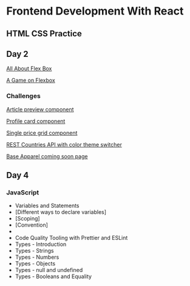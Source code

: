 # Frontend Development With React

## HTML CSS Practice

## Day 2
[All About Flex Box](https://css-tricks.com/snippets/css/a-guide-to-flexbox/)

[A Game on Flexbox](https://flexboxfroggy.com/)

### Challenges
 [Article preview component](https://www.frontendmentor.io/challenges/article-preview-component-dYBN_pYFT)
 
 [Profile card component](https://www.frontendmentor.io/challenges/profile-card-component-cfArpWshJ)
 
 [Single price grid component](https://www.frontendmentor.io/challenges/single-price-grid-component-5ce41129d0ff452fec5abbbc)
 
 [REST Countries API with color theme switcher](https://www.frontendmentor.io/challenges/rest-countries-api-with-color-theme-switcher-5cacc469fec04111f7b848ca)
  
 [Base Apparel coming soon page](https://www.frontendmentor.io/challenges/base-apparel-coming-soon-page-5d46b47f8db8a7063f9331a0)
 
 
 ## Day 4
### JavaScript
  - Variables and Statements
  - [Different ways to declare variables] 
  - [Scoping] 
  - [Convention] 
  - 
  - Code Quality Tooling with Prettier and ESLint
  - Types - Introduction
  - Types - Strings
  - Types - Numbers
  - Types - Objects
  - Types - null and undefined
  - Types - Booleans and Equality
  
  
